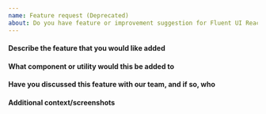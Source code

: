 ```yaml
---
name: Feature request (Deprecated)
about: Do you have feature or improvement suggestion for Fluent UI React?
---
```


#### Describe the feature that you would like added

<!-- fill this out -->

#### What component or utility would this be added to

<!-- fill this out -->

#### Have you discussed this feature with our team, and if so, who

<!-- fill this out -->

#### Additional context/screenshots

<!-- fill this out -->
